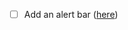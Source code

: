 - [ ] Add an alert bar ([here](https://www.solodev.com/blog/web-design/adding-an-alert-bar-to-your-website.stml))